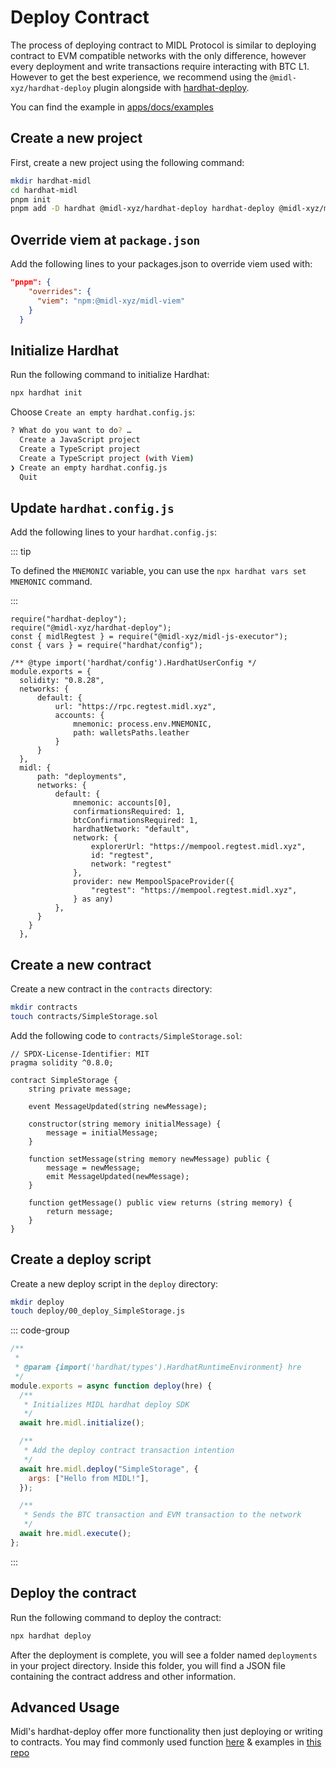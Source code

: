 # Deploy Contract

The process of deploying contract to MIDL Protocol is similar to deploying contract to EVM compatible networks with the only difference, however every deployment and write transactions require interacting with BTC L1. However to get the best experience, we recommend using the `@midl-xyz/hardhat-deploy` plugin alongside with [hardhat-deploy](https://github.com/wighawag/hardhat-deploy).

You can find the example in [apps/docs/examples](https://github.com/midl-xyz/midl-js/tree/main/apps/docs/examples)

## Create a new project

First, create a new project using the following command:

```bash
mkdir hardhat-midl
cd hardhat-midl
pnpm init
pnpm add -D hardhat @midl-xyz/hardhat-deploy hardhat-deploy @midl-xyz/midl-js-executor @midl-xyz/midl-js-core
```

## Override viem at `package.json`

Add the following lines to your packages.json to override viem used with:

```json
"pnpm": {
    "overrides": {
      "viem": "npm:@midl-xyz/midl-viem"
    }
  }
```

## Initialize Hardhat

Run the following command to initialize Hardhat:

```bash
npx hardhat init
```

Choose `Create an empty hardhat.config.js`:

```bash
? What do you want to do? …
  Create a JavaScript project
  Create a TypeScript project
  Create a TypeScript project (with Viem)
❯ Create an empty hardhat.config.js
  Quit
```

## Update `hardhat.config.js`

Add the following lines to your `hardhat.config.js`:

::: tip

To defined the `MNEMONIC` variable, you can use the `npx hardhat vars set MNEMONIC` command.

:::

```javascript{1-4,9-21}
require("hardhat-deploy");
require("@midl-xyz/hardhat-deploy");
const { midlRegtest } = require("@midl-xyz/midl-js-executor");
const { vars } = require("hardhat/config");

/** @type import('hardhat/config').HardhatUserConfig */
module.exports = {
  solidity: "0.8.28",
  networks: {
      default: {
          url: "https://rpc.regtest.midl.xyz",
          accounts: {
              mnemonic: process.env.MNEMONIC,
              path: walletsPaths.leather
          }
      }
  },
  midl: {
      path: "deployments",
      networks: {
          default: {
              mnemonic: accounts[0],
              confirmationsRequired: 1,
              btcConfirmationsRequired: 1,
              hardhatNetwork: "default",
              network: {
                  explorerUrl: "https://mempool.regtest.midl.xyz",
                  id: "regtest",
                  network: "regtest"
              },
              provider: new MempoolSpaceProvider({
                  "regtest": "https://mempool.regtest.midl.xyz",
              } as any)
          },
      }
    }
  },
```

## Create a new contract

Create a new contract in the `contracts` directory:

```bash
mkdir contracts
touch contracts/SimpleStorage.sol
```

Add the following code to `contracts/SimpleStorage.sol`:

```solidity
// SPDX-License-Identifier: MIT
pragma solidity ^0.8.0;

contract SimpleStorage {
    string private message;

    event MessageUpdated(string newMessage);

    constructor(string memory initialMessage) {
        message = initialMessage;
    }

    function setMessage(string memory newMessage) public {
        message = newMessage;
        emit MessageUpdated(newMessage);
    }

    function getMessage() public view returns (string memory) {
        return message;
    }
}
```

## Create a deploy script

Create a new deploy script in the `deploy` directory:

```bash
mkdir deploy
touch deploy/00_deploy_SimpleStorage.js
```

::: code-group

```javascript [00_deploy_SimpleStorage.js]
/**
 *
 * @param {import('hardhat/types').HardhatRuntimeEnvironment} hre
 */
module.exports = async function deploy(hre) {
  /**
   * Initializes MIDL hardhat deploy SDK
   */
  await hre.midl.initialize();

  /**
   * Add the deploy contract transaction intention
   */
  await hre.midl.deploy("SimpleStorage", {
    args: ["Hello from MIDL!"],
  });

  /**
   * Sends the BTC transaction and EVM transaction to the network
   */
  await hre.midl.execute();
};
```

:::

## Deploy the contract

Run the following command to deploy the contract:

```bash
npx hardhat deploy
```

After the deployment is complete, you will see a folder named `deployments` in your project directory. Inside this folder, you will find a JSON file containing the contract address and other information.


## Advanced Usage
Midl's hardhat-deploy offer more functionality then just deploying or writing to contracts. You may find commonly used function [here](../tools/contracts/advancedUsage.md) & examples in [this repo](https://github.com/midl-xyz/smart-contract-deploy-starter)
